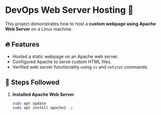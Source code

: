 # DevOps Web Server Hosting 🚀

This project demonstrates how to host a **custom webpage using Apache Web Server** on a Linux machine.

## 🔥 Features
- Hosted a static webpage on an Apache web server.
- Configured Apache to serve custom HTML files.
- Verified web server functionality using `ss` and `netstat` commands.

## 📌 Steps Followed
1. **Installed Apache Web Server**
   ```bash
   sudo apt update
   sudo apt install apache2 -y

